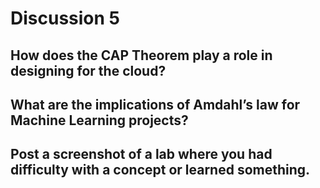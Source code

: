 # Discussion 5

## How does the CAP Theorem play a role in designing for the cloud?

## What are the implications of Amdahl’s law for Machine Learning projects?

## Post a screenshot of a lab where you had difficulty with a concept or learned something.
